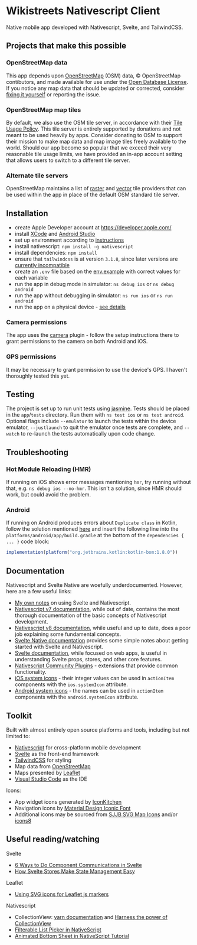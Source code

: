 # Wikistreets Nativescript Client

Native mobile app developed with Nativescript, Svelte, and TailwindCSS.

## Projects that make this possible

### OpenStreetMap data
This app depends upon [OpenStreetMap](https://openstreetmap.org) (OSM) data, &copy; OpenStreetMap contibutors, and made available for use under the [Open Database License](https://openstreetmap.org/copyright).  If you notice any map data that should be updated or corrected, consider [fixing it yourself](https://www.openstreetmap.org/fixthemap) or reporting the issue.

### OpenStreetMap map tiles
By default, we also use the OSM tile server, in accordance with their [Tile Usage Policy](https://operations.osmfoundation.org/policies/tiles/).  This tile server is entirely supported by donations and not meant to be used heavily by apps.  Consider donating to OSM to support their mission to make map data and map image tiles freely available to the world.  Should our app become so popular that we exceed their very reasonable tile usage limits, we have provided an in-app account setting that allows users to switch to a different tile server.

### Alternate tile servers
OpenStreetMap maintains a list of [raster](https://wiki.openstreetmap.org/wiki/Raster_tile_providers) and [vector](https://wiki.openstreetmap.org/wiki/Vector_tiles#Providers) tile providers that can be used within the app in place of the default OSM standard tile server.


## Installation

- create Apple Developer account at https://developer.apple.com/
- install [XCode](https://developer.apple.com/xcode/) and [Android Studio](https://developer.android.com/studio)
- set up environment according to [instructions](https://docs.nativescript.org/setup/)
- install nativescript: `npm install -g nativescript`
- install dependencies: `npm install`
- ensure that `tailwindcss` is at version `3.1.8`, since later versions are [currently incompatible](https://github.com/NativeScript/tailwind/issues/187)
- create an `.env` file based on the [env.example](./env.example) with correct values for each variable
- run the app in debug mode in simulator: `ns debug ios` or `ns debug android`
- run the app without debugging in simulator: `ns run ios` or `ns run android`
- run the app on a physical device - [see details](https://docs.nativescript.org/guide/running#running-on-physical-devices)

### Camera permissions
The app uses the [camera](https://docs.nativescript.org/plugins/camera) plugin - follow the setup instructions there to grant permissions to the camera on both Android and iOS.

### GPS permissions
It may be necessary to grant permission to use the device's GPS.  I haven't thoroughly tested this yet.

## Testing

The project is set up to run unit tests using [jasmine](https://jasmine.github.io/).  Tests should be placed in the `app`/`tests` directory.  Run them with `ns test ios` or `ns test android`.  Optional flags include `--emulator` to launch the tests within the device emulator, `--justlaunch` to quit the emulator once tests are complete, and `--watch` to re-launch the tests automatically upon code change.

## Troubleshooting

### Hot Module Reloading (HMR)
If running on iOS shows error messages mentioning `hmr`, try running without that, e.g. `ns debug ios --no-hmr`.  This isn't a solution, since HMR should work, but could avoid the problem.

### Android
If running on Android produces errors about `Duplicate class` in Kotlin, follow the solution mentioned [here](https://stackoverflow.com/a/77432977) and insert the following line into the `platforms/android/app/build.gradle` at the bottom of the `dependencies { ... }` code block:

```js
implementation(platform("org.jetbrains.kotlin:kotlin-bom:1.8.0"))
```

## Documentation

Nativescript and Svelte Native are woefully underdocumented.  However, here are a few useful links:
- [My own notes](./notes.md) on using Svelte and Nativescript.
- [Nativescript v7 documentation](https://v7.docs.nativescript.org/), while out of date, contains the most thorough documentation of the basic concepts of Nativescript development.
- [Nativescript v8 documentation](https://docs.nativescript.org/), while useful and up to date, does a poor job explaining some fundamental concepts.
- [Svelte Native documentation](https://svelte-native.technology/) provides some simple notes about getting started with Svelte and Nativescript.
- [Svelte documentation](https://svelte.dev/), while focused on web apps, is useful in understanding Svelte props, stores, and other core features.
- [Nativescript Community Plugins](https://github.com/nativescript-community) - extensions that provide common functionality.
- [iOS system icons](https://developer.apple.com/documentation/uikit/uibarbuttonitem/systemitem) - their integer values can be used in `actionItem` components with the `ios.systemIcon` attribute.
- [Android system icons](https://developer.android.com/reference/android/R.drawable) - the names can be used in `actionItem` components with the `android.systemIcon` attribute.

## Toolkit

Built with almost entirely open source platforms and tools, including but not limited to:

- [Nativescript](https://nativescript.org/) for cross-platform mobile development
- [Svelte](https://svelte.dev/) as the front-end framework
- [TailwindCSS](https://tailwindcss.com/) for styling
- Map data from [OpenStreetMap](https://www.openstreetmap.org/)
- Maps presented by [Leaflet](https://leafletjs.com/)
- [Visual Studio Code](https://code.visualstudio.com/) as the IDE

Icons:

- App widget icons generated by [IconKitchen](https://icon.kitchen/)
- Navigation icons by [Material Design Iconic Font](https://zavoloklom.github.io/material-design-iconic-font/)
- Additional icons may be sourced from [SJJB SVG Map Icons](https://www.sjjb.co.uk/mapicons/) and/or [icons8](https://icons8.com/)


## Useful reading/watching
Svelte
- [6 Ways to Do Component Communications in Svelte](https://betterprogramming.pub/6-ways-to-do-component-communications-in-svelte-b3f2a483913c)
- [How Svelte Stores Make State Management Easy](https://www.youtube.com/watch?v=L3uBfL-4dDM)

Leaflet
- [Using SVG icons for Leaflet js markers](https://onestepcode.com/leaflet-markers-svg-icons/)

Nativescript
- CollectionView: [yarn documentation](https://yarnpkg.com/package?q=%40nativescript-community%2Fui-collectionview&name=%40nativescript-community%2Fui-collectionview) and [Harness the power of CollectionView](https://blog.nativescript.org/collectionview-power/)
- [Filterable List Picker in NativeScript](https://blog.nativescript.org/filterable-list-picker-in-nativescript/)
- [Animated Bottom Sheet in NativeScript Tutorial](https://www.youtube.com/watch?v=SeTol800wFQ&list=PLPwbI_iIX3aS0_AcjiIEgVoEEEUhk0Bs5&index=87)

